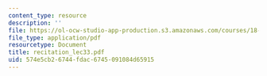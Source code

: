 ```yaml
---
content_type: resource
description: ''
file: https://ol-ocw-studio-app-production.s3.amazonaws.com/courses/18-034-honors-differential-equations-spring-2004/574e5cb26744fdac6745091084d65915_recitation_lec33.pdf
file_type: application/pdf
resourcetype: Document
title: recitation_lec33.pdf
uid: 574e5cb2-6744-fdac-6745-091084d65915
---
```

